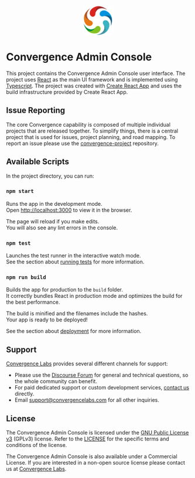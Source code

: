 <div align="center">
  <img  alt="Convergence Logo" height="80" src="assets/convergence-logo.png" >
</div>

# Convergence Admin Console
This project contains the Convergence Admin Console user interface. The project uses [React](https://reactjs.org/) as the main UI framework and is implemented using [Typescript](https://www.typescriptlang.org/). The project was created with [Create React App](https://github.com/facebook/create-react-app) and uses the build infrastructure provided by Create React App.

## Issue Reporting
The core Convergence capability is composed of multiple individual projects that are released together. To simplify things, there is a central project that is used for issues, project planning, and road mapping.  To report an issue please use the [convergence-project](https://github.com/convergencelabs/convergence-project) repository.

## Available Scripts
In the project directory, you can run:

### `npm start`
Runs the app in the development mode.<br>
Open [http://localhost:3000](http://localhost:3000) to view it in the browser.

The page will reload if you make edits.<br>
You will also see any lint errors in the console.

### `npm test`
Launches the test runner in the interactive watch mode.<br>
See the section about [running tests](https://facebook.github.io/create-react-app/docs/running-tests) for more information.

### `npm run build`
Builds the app for production to the `build` folder.<br>
It correctly bundles React in production mode and optimizes the build for the best performance.

The build is minified and the filenames include the hashes.<br>
Your app is ready to be deployed!

See the section about [deployment](https://facebook.github.io/create-react-app/docs/deployment) for more information.


## Support
[Convergence Labs](https://convergencelabs.com) provides several different channels for support:

- Please use the [Discourse Forum](https://forum.convergence.io) for general and technical questions, so the whole community can benefit.
- For paid dedicated support or custom development services, [contact us](https://convergence.io/contact-sales/) directly.
- Email <support@convergencelabs.com> for all other inquiries.

## License
The Convergence Admin Console is licensed under the [GNU Public License v3](LICENSE) (GPLv3) license. Refer to the [LICENSE](LICENSE) for the specific terms and conditions of the license.

The Convergence Admin Console is also available under a Commercial License. If you are interested in a non-open source license please contact us at [Convergence Labs](https://convergencelabs.com).
